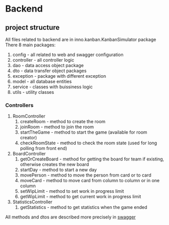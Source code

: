 # Backend 
## project structure
All files related to backend are in inno.kanban.KanbanSimulator package
There 8 main packages:
1) config - all related to web and swagger configuration
2) controller - all controller logic
3) dao - data access object package
4) dto - data transfer object packages
5) exception - package with different exception
6) model - all database entities
7) service - classes with buissiness logic
8) utils - utility classes
### Controllers
1) RoomController 
   1) createRoom - method to create the room
   2) joinRoom - method to join the room
   3) startTheGame - method to start the game (available for room creator)
   4) checkRoomState - method to check the room state (used for long polling from front end)
2) BoardController
   1) getOrCreateBoard - method for getting the board for team if existing, otherwise creates the new board
   2) startDay - method to start a new day
   3) movePerson - method to move the person from card or to card
   4) moveCard - method to move card from column to column or in one column
   5) setWipLimit - method to set work in progress limit
   6) getWipLimit - method to get current work in progress limit
3) StatisticsController
   1) getStatistics - method to get statistics when the game ended
   
All methods and dtos are described more precisely in [swagger](https://peaceful-cove-23510.herokuapp.com/swagger-ui/index.html) 
